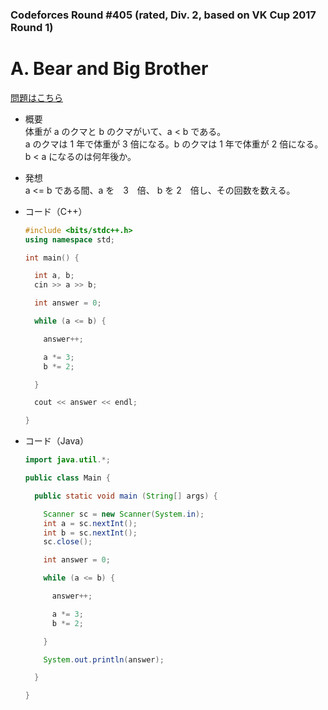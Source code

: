 ### Codeforces Round #405 (rated, Div. 2, based on VK Cup 2017 Round 1)

# A. Bear and Big Brother

  [問題はこちら](https://codeforces.com/problemset/problem/791/A)
  
- 概要<br>
  体重が a のクマと b のクマがいて、a < b である。<br>
  a のクマは 1 年で体重が 3 倍になる。b のクマは 1 年で体重が 2 倍になる。<br>
  b < a になるのは何年後か。<br>
  
- 発想<br>
  a <= b である間、a を　3　倍、 b を 2　倍し、その回数を数える。
  
  
- コード（C++）

  ```cpp
  #include <bits/stdc++.h>
  using namespace std;

  int main() {

    int a, b;
    cin >> a >> b;

    int answer = 0;

    while (a <= b) {

      answer++;

      a *= 3;
      b *= 2;

    }

    cout << answer << endl;

  }
  ```
  
- コード（Java）

  ```java
  import java.util.*;

  public class Main {

    public static void main (String[] args) {

      Scanner sc = new Scanner(System.in);
      int a = sc.nextInt();
      int b = sc.nextInt();
      sc.close();

      int answer = 0;

      while (a <= b) {

        answer++;

        a *= 3;
        b *= 2;

      }

      System.out.println(answer);

    }

  }
  ```
    